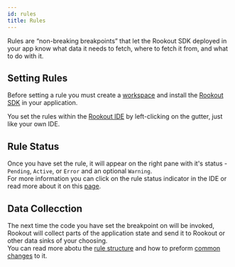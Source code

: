 ```yaml
---
id: rules
title: Rules
---
```


Rules are “non-breaking breakpoints” that let the Rookout SDK deployed in your app know what data it needs to fetch, where to fetch it from, and what to do with it.  

## Setting Rules

Before setting a rule you must create a [workspace](workspaces.md) and install the [Rookout SDK](rooks-setup.md) in your application.

You set the rules within the [Rookout IDE](https://app.rookout.com) by left-clicking on the gutter, just like your own IDE.  

## Rule Status
Once you have set the rule, it will appear on the right pane with it's status - `Pending`, `Active`, or `Error` and an optional `Warning`.  
For more information you can click on the rule status indicator in the IDE or read more about it on this [page](rules-status.md).  

## Data Collecction

The next time the code you have set the breakpoint on will be invoked, Rookout will collect parts of the application state and send it to Rookout or other data sinks of your choosing.  
You can read more abotu the [rule structure](rules-structure.md) and how to preform [common changes](rules-tasks.md) to it.
